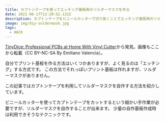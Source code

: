 ```yaml
---
title: カプトンテープを使ってエッチング基板用のソルダーマスクを作る
date: 2021-06-17T12:20:52.131Z
description: カプトンテープをビニールカッターで切り抜くことでエッチング基板用のソルダーマスクを自作する事例を紹介します。
image: img/diy-soldermask.jpg
tags:
  - HACK
---
```

[TinyDice: Professional PCBs at Home With Vinyl Cutter](https://www.instructables.com/TinyDice-Professional-PCBs-at-Home-With-Vinyl-Cutt/)から発見。画像もここから転載（CC BY-NC-SA By Emiliano Valencia）。

自分でプリント基板を作る方法はいくつかありますが、よく見るのは「エッチング」する方式です。
この方法でそれっぽいプリント基板は作れますが、ソルダーマスクがありません。

この記事ではカプトンテープを利用してソルダーマスクを自作する方法を紹介しています。

ビニールカッターを使ってカプトンテープをカットするという細かい手作業が必要ですが、ソルダーマスクを自作することが出来ます。
少量の自作基板作成時は利用できそうなテクニックです。


